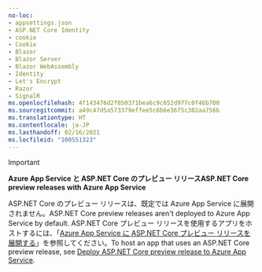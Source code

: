 ```yaml
---
no-loc:
- appsettings.json
- ASP.NET Core Identity
- cookie
- Cookie
- Blazor
- Blazor Server
- Blazor WebAssembly
- Identity
- Let's Encrypt
- Razor
- SignalR
ms.openlocfilehash: 4f143476d2f850371bea6c9c652d977c0f46b700
ms.sourcegitcommit: a49c47d5a573379effee5c6b6e36f5c302aa756b
ms.translationtype: HT
ms.contentlocale: ja-JP
ms.lasthandoff: 02/16/2021
ms.locfileid: "100551323"
---
```

> [!IMPORTANT]
> <span data-ttu-id="45c61-101">**Azure App Service と ASP.NET Core のプレビュー リリース**</span><span class="sxs-lookup"><span data-stu-id="45c61-101">**ASP.NET Core preview releases with Azure App Service**</span></span>
>
> <span data-ttu-id="45c61-102">ASP.NET Core のプレビュー リリースは、既定では Azure App Service に展開されません。</span><span class="sxs-lookup"><span data-stu-id="45c61-102">ASP.NET Core preview releases aren't deployed to Azure App Service by default.</span></span> <span data-ttu-id="45c61-103">ASP.NET Core プレビュー リリースを使用するアプリをホストするには、「[Azure App Service に ASP.NET Core プレビュー リリースを展開する](xref:host-and-deploy/azure-apps/index#deploy-aspnet-core-preview-release-to-azure-app-service)」を参照してください。</span><span class="sxs-lookup"><span data-stu-id="45c61-103">To host an app that uses an ASP.NET Core preview release, see [Deploy ASP.NET Core preview release to Azure App Service](xref:host-and-deploy/azure-apps/index#deploy-aspnet-core-preview-release-to-azure-app-service).</span></span>
<!-- 
> [!IMPORTANT]
> **ASP.NET Core 3.0 with Azure App Service**
>
> ASP.NET Core 3.0 has not yet been deployed to Azure App Service. We hope to provide ASP.NET Core 3 on Azure App Service soon. To host an app that uses an ASP.NET Core 3.0:

* Treat ASP.NET Core 3.0 like a preview release for Azure App Service deployment.
* See [Deploy ASP.NET Core preview release to Azure App Service](xref:host-and-deploy/azure-apps/index#deploy-aspnet-core-preview-release-to-azure-app-service).
-->
